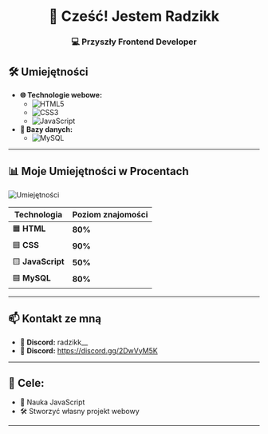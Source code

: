 <h1 align="center">👋 Cześć! Jestem Radzikk</h1>
<h3 align="center">💻 Przyszły Frontend Developer</h3>


## 🛠️ **Umiejętności**

- **🌐 Technologie webowe:**  
   - ![HTML5](https://img.shields.io/badge/HTML5-000000?style=for-the-badge&logo=html5&logoColor=E34F26)  
   - ![CSS3](https://img.shields.io/badge/CSS3-000000?style=for-the-badge&logo=css3&logoColor=1572B6)  
   - ![JavaScript](https://img.shields.io/badge/JavaScript-000000?style=for-the-badge&logo=javascript&logoColor=F7DF1E)  
- **💾 Bazy danych:**  
   - ![MySQL](https://img.shields.io/badge/MySQL-000000?style=for-the-badge&logo=mysql&logoColor=4479A1)  

---

## 📊 **Moje Umiejętności w Procentach**

![Umiejętności](https://github-readme-stats.vercel.app/api/top-langs/?username=Radzikkk&layout=compact&langs_count=4&theme=radical)  

| **Technologia** | **Poziom znajomości** |  
|------------------|-----------------------|  
| 🟧 **HTML**     | **80%**              |  
| 🟦 **CSS**      | **90%**              |  
| 🟨 **JavaScript** | **50%**            |  
| 🟦 **MySQL**    | **80%**              |  

---

## 📫 **Kontakt ze mną**  
- 📧 **Discord:** radzikk__  
- 💼 **Discord:** https://discord.gg/2DwVyM5K 

---

## 🧠 **Cele:**  
- 🚀 Nauka JavaScript
- 🛠️ Stworzyć własny projekt webowy  

---
